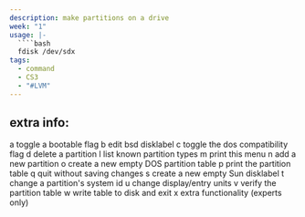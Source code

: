 ```yaml
---
description: make partitions on a drive
week: "1"
usage: |-
  ````bash 
  fdisk /dev/sdx
tags:
  - command
  - CS3
  - "#LVM"
---
```

## extra info:

   a   toggle a bootable flag
   b   edit bsd disklabel
   c   toggle the dos compatibility flag
   d   delete a partition
   l   list known partition types
   m   print this menu
   n   add a new partition
   o   create a new empty DOS partition table
   p   print the partition table
   q   quit without saving changes
   s   create a new empty Sun disklabel
   t   change a partition's system id
   u   change display/entry units
   v   verify the partition table
   w   write table to disk and exit
   x   extra functionality (experts only)
